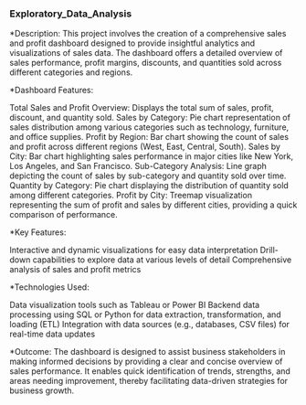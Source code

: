 <h3>Exploratory_Data_Analysis</h3>

*Description:
This project involves the creation of a comprehensive sales and profit dashboard designed to provide insightful analytics and visualizations of sales data. The dashboard offers a detailed overview of sales performance, profit margins, discounts, and quantities sold across different categories and regions.

*Dashboard Features:

Total Sales and Profit Overview: Displays the total sum of sales, profit, discount, and quantity sold.
Sales by Category: Pie chart representation of sales distribution among various categories such as technology, furniture, and office supplies.
Profit by Region: Bar chart showing the count of sales and profit across different regions (West, East, Central, South).
Sales by City: Bar chart highlighting sales performance in major cities like New York, Los Angeles, and San Francisco.
Sub-Category Analysis: Line graph depicting the count of sales by sub-category and quantity sold over time.
Quantity by Category: Pie chart displaying the distribution of quantity sold among different categories.
Profit by City: Treemap visualization representing the sum of profit and sales by different cities, providing a quick comparison of performance.

*Key Features:

Interactive and dynamic visualizations for easy data interpretation
Drill-down capabilities to explore data at various levels of detail
Comprehensive analysis of sales and profit metrics

*Technologies Used:

Data visualization tools such as Tableau or Power BI
Backend data processing using SQL or Python for data extraction, transformation, and loading (ETL)
Integration with data sources (e.g., databases, CSV files) for real-time data updates

*Outcome:
The dashboard is designed to assist business stakeholders in making informed decisions by providing a clear and concise overview of sales performance. It enables quick identification of trends, strengths, and areas needing improvement, thereby facilitating data-driven strategies for business growth.
